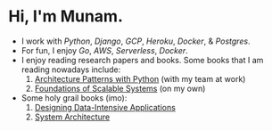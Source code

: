 # Hi, I'm Munam. 

- I work with *Python*, *Django*, *GCP*, *Heroku*, *Docker*, & *Postgres*.
- For fun, I enjoy *Go*, *AWS*, *Serverless*, *Docker*.
- I enjoy reading research papers and books. Some books that I am reading nowadays include:
  1. [Architecture Patterns with Python](https://www.amazon.de/-/en/Harry-Percival/dp/1492052205) (with my team at work)
  2. [Foundations of Scalable Systems](https://www.amazon.de/-/en/Ian-Gorton/dp/1098106067) (on my own)
- Some holy grail books (imo):
    1. [Designing Data-Intensive Applications](https://www.amazon.com/Designing-Data-Intensive-Applications-Reliable-Maintainable/dp/1449373321)
    2. [System Architecture](https://www.amazon.de/-/en/Clean-Architecture-Craftsmans-Software-Structure/dp/0134494164)
